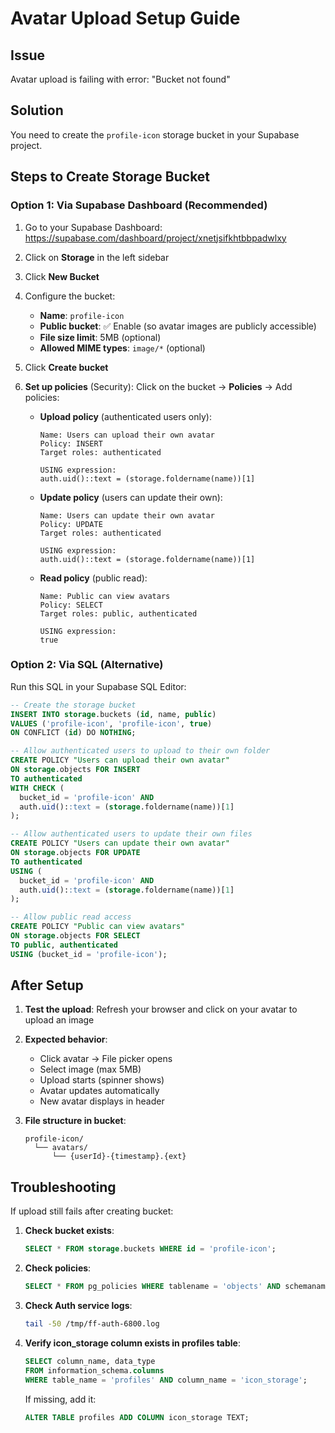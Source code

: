 # Avatar Upload Setup Guide

## Issue
Avatar upload is failing with error: "Bucket not found"

## Solution
You need to create the `profile-icon` storage bucket in your Supabase project.

## Steps to Create Storage Bucket

### Option 1: Via Supabase Dashboard (Recommended)

1. Go to your Supabase Dashboard: https://supabase.com/dashboard/project/xnetjsifkhtbbpadwlxy

2. Click on **Storage** in the left sidebar

3. Click **New Bucket**

4. Configure the bucket:
   - **Name**: `profile-icon`
   - **Public bucket**: ✅ Enable (so avatar images are publicly accessible)
   - **File size limit**: 5MB (optional)
   - **Allowed MIME types**: `image/*` (optional)

5. Click **Create bucket**

6. **Set up policies** (Security):
   Click on the bucket → **Policies** → Add policies:
   
   - **Upload policy** (authenticated users only):
     ```
     Name: Users can upload their own avatar
     Policy: INSERT
     Target roles: authenticated
     
     USING expression:
     auth.uid()::text = (storage.foldername(name))[1]
     ```
   
   - **Update policy** (users can update their own):
     ```
     Name: Users can update their own avatar
     Policy: UPDATE
     Target roles: authenticated
     
     USING expression:
     auth.uid()::text = (storage.foldername(name))[1]
     ```
   
   - **Read policy** (public read):
     ```
     Name: Public can view avatars
     Policy: SELECT
     Target roles: public, authenticated
     
     USING expression:
     true
     ```

### Option 2: Via SQL (Alternative)

Run this SQL in your Supabase SQL Editor:

```sql
-- Create the storage bucket
INSERT INTO storage.buckets (id, name, public)
VALUES ('profile-icon', 'profile-icon', true)
ON CONFLICT (id) DO NOTHING;

-- Allow authenticated users to upload to their own folder
CREATE POLICY "Users can upload their own avatar"
ON storage.objects FOR INSERT
TO authenticated
WITH CHECK (
  bucket_id = 'profile-icon' AND
  auth.uid()::text = (storage.foldername(name))[1]
);

-- Allow authenticated users to update their own files
CREATE POLICY "Users can update their own avatar"
ON storage.objects FOR UPDATE
TO authenticated
USING (
  bucket_id = 'profile-icon' AND
  auth.uid()::text = (storage.foldername(name))[1]
);

-- Allow public read access
CREATE POLICY "Public can view avatars"
ON storage.objects FOR SELECT
TO public, authenticated
USING (bucket_id = 'profile-icon');
```

## After Setup

1. **Test the upload**: Refresh your browser and click on your avatar to upload an image

2. **Expected behavior**:
   - Click avatar → File picker opens
   - Select image (max 5MB)
   - Upload starts (spinner shows)
   - Avatar updates automatically
   - New avatar displays in header

3. **File structure in bucket**:
   ```
   profile-icon/
     └── avatars/
         └── {userId}-{timestamp}.{ext}
   ```

## Troubleshooting

If upload still fails after creating bucket:

1. **Check bucket exists**:
   ```sql
   SELECT * FROM storage.buckets WHERE id = 'profile-icon';
   ```

2. **Check policies**:
   ```sql
   SELECT * FROM pg_policies WHERE tablename = 'objects' AND schemaname = 'storage';
   ```

3. **Check Auth service logs**:
   ```bash
   tail -50 /tmp/ff-auth-6800.log
   ```

4. **Verify icon_storage column exists in profiles table**:
   ```sql
   SELECT column_name, data_type 
   FROM information_schema.columns 
   WHERE table_name = 'profiles' AND column_name = 'icon_storage';
   ```
   
   If missing, add it:
   ```sql
   ALTER TABLE profiles ADD COLUMN icon_storage TEXT;
   ```

